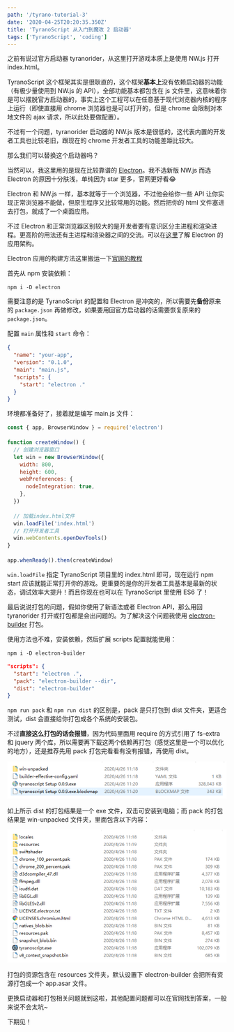 ```yaml
---
path: '/tyrano-tutorial-3'
date: '2020-04-25T20:20:35.350Z'
title: 'TyranoScript 从入门到魔改 2 启动器'
tags: ['TyranoScript', 'coding']
---
```


之前有说过官方启动器 tyranorider，从这里打开游戏本质上是使用 NW.js 打开 index.html。

TyranoScript 这个框架其实是很耿直的，这个框架**基本上**没有依赖启动器的功能（有极少量使用到 NW.js 的 API），全部功能基本都包含在 js 文件里，这意味着你是可以摆脱官方启动器的，事实上这个工程可以在任意基于现代浏览器内核的程序上运行（即使直接用 chrome 浏览器也是可以打开的，但是 chrome 会限制对本地文件的 ajax 请求，所以此处要做配置）。

不过有一个问题，tyranorider 启动器的 NW.js 版本是很低的，这代表内置的开发者工具也比较老旧，跟现在的 chrome 开发者工具的功能差距比较大。

那么我们可以替换这个启动器吗？

当然可以，我这里用的是现在比较靠谱的 [Electron](https://www.electronjs.org/#get-started)。我不选新版 NW.js 而选 Electron 的原因十分肤浅，单纯因为 star 更多，官网更好看😂

Electron 和 NW.js 一样，基本就等于一个浏览器，不过他会给你一些 API 让你实现正常浏览器不能做，但原生程序又比较常用的功能。然后把你的 html 文件塞进去打包，就成了一个桌面应用。

不过 Electron 和正常浏览器区别较大的是开发者要有意识区分主进程和渲染进程。更高阶的用法还有主进程和渲染器之间的交流。可以在[这里](https://www.Electronjs.org/docs/tutorial/application-architecture#main-and-renderer-processes)了解 Electron 的应用架构。

Electron 应用的构建方法这里搬运一下[官网的教程](https://www.electronjs.org/docs/tutorial/first-app#electron-development-in-a-nutshell)

首先从 npm 安装依赖：

```
npm i -D electron
```

需要注意的是 TyranoScript 的配置和 Electron 是冲突的，所以需要先**备份**原来的 `package.json` 再做修改，如果要用回官方启动器的话需要恢复原来的 `package.json`。

配置 `main` 属性和 `start` 命令：

```json
{
  "name": "your-app",
  "version": "0.1.0",
  "main": "main.js",
  "scripts": {
    "start": "electron ."
  }
}
```

环境都准备好了，接着就是编写 main.js 文件：

```javascript
const { app, BrowserWindow } = require('electron')

function createWindow() {
  // 创建浏览器窗口
  let win = new BrowserWindow({
    width: 800,
    height: 600,
    webPreferences: {
      nodeIntegration: true,
    },
  })

  // 加载index.html文件
  win.loadFile('index.html')
  // 打开开发者工具
  win.webContents.openDevTools()
}

app.whenReady().then(createWindow)
```

`win.loadFile` 指定 TyranoScript 项目里的 index.html 即可，现在运行 npm start 应该就能正常打开你的游戏。更重要的是你的开发者工具基本是最新的状态，调试效率大提升！而且你现在也可以在 TyranoScript 里使用 ES6 了！

最后说说打包的问题，假如你使用了新语法或者 Electron API，那么用回 tyranorider 打开或打包都是会出问题的。为了解决这个问题我使用 [electron-builder](https://www.electron.build/) 打包。

使用方法也不难，安装依赖，然后扩展 scripts 配置就能使用：

```
npm i -D electron-builder
```

```json
"scripts": {
  "start": "electron .",
  "pack": "electron-builder --dir",
  "dist": "electron-builder"
}
```

`npm run pack` 和 `npm run dist` 的区别是，pack 是只打包到 dist 文件夹，更适合测试，dist 会直接给你打包成各个系统的安装包。

不过**直接这么打包的话会报错**，因为代码里面用 require 的方式引用了 fs-extra 和 jquery 两个库，所以需要再下载这两个依赖再打包（感觉这里是一个可以优化的地方），还是推荐先用 pack 打包完看看有没有报错，再使用 dist。

![dist 打包结果](dist.png)

如上所示 dist 的打包结果是一个 exe 文件，双击可安装到电脑；而 pack 的打包结果是 win-unpacked 文件夹，里面包含以下内容：

![pack 打包结果](pack.png)

打包的资源包含在 resources 文件夹，默认设置下 electron-builder 会把所有资源打包成一个 app.asar 文件。

更换启动器和打包相关问题就到这啦，其他配置问题都可以在官网找到答案，一般来说不会太坑~

下期见！